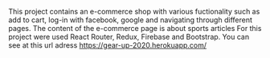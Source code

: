  This project contains an e-commerce shop with various fuctionality such as add to cart, log-in with facebook, google and navigating through different pages.
 The content of the e-commerce page is about sports articles
 For this project were used React Router, Redux, Firebase and Bootstrap.
 You can see at this url adress https://gear-up-2020.herokuapp.com/